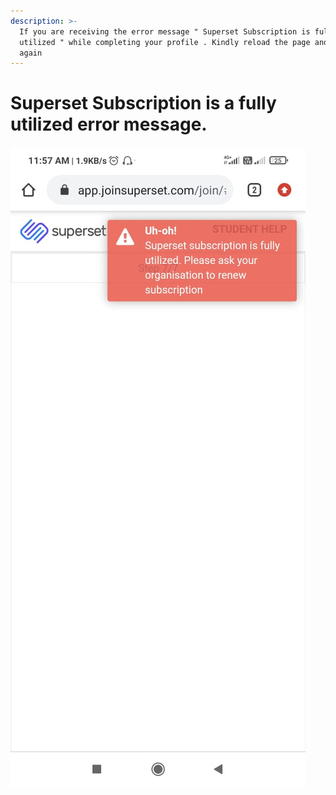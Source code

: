 ```yaml
---
description: >-
  If you are receiving the error message " Superset Subscription is fully
  utilized " while completing your profile . Kindly reload the page and try
  again
---
```


# Superset Subscription is a fully utilized error message.

![](<../../.gitbook/assets/image (274).png>)

